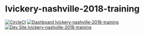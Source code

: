 # lvickery-nashville-2018-training

[![CircleCI](https://circleci.com/gh/nashville-2018-training/lvickery-nashville-2018-training.svg?style=shield)](https://circleci.com/gh/nashville-2018-training/lvickery-nashville-2018-training)
[![Dashboard lvickery-nashville-2018-training](https://img.shields.io/badge/dashboard-lvickery_nashville_2018_training-yellow.svg)](https://dashboard.pantheon.io/sites/169f651b-5225-4cec-bd76-a9e0723a6543#dev/code)
[![Dev Site lvickery-nashville-2018-training](https://img.shields.io/badge/site-lvickery_nashville_2018_training-blue.svg)](http://dev-lvickery-nashville-2018-training.pantheonsite.io/)